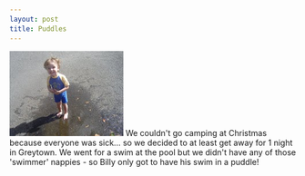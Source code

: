 ```yaml
---
layout: post
title: Puddles
---
```

<img src="images/content/20090206-DSC02595.jpg"/>
We couldn't go camping at Christmas because everyone was sick... so we
decided to at least get away for 1 night in Greytown. We went for a swim
at the pool but we didn't have any of those 'swimmer' nappies - so Billy
only got to have his swim in a puddle! 

